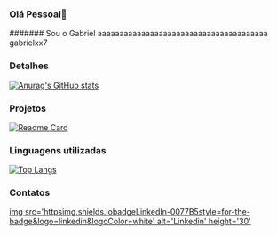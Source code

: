 ### Olá Pessoal👋

####### Sou o Gabriel
aaaaaaaaaaaaaaaaaaaaaaaaaaaaaaaaaaaaaaa gabrielxx7

### Detalhes

[![Anurag's GitHub stats](httpsgithub-readme-stats.vercel.appapiusername=gabrielxx7&show_icons=true&theme=dark)](httpsgithub.comanuraghazragithub-readme-stats)

### Projetos

[![Readme Card](httpsgithub-readme-stats.vercel.appapipinusername=gabrielxx7&repo=Nike&theme=dark)](httpsgithub.comanuraghazragithub-readme-stats)

### Linguagens utilizadas

[![Top Langs](httpsgithub-readme-stats.vercel.appapitop-langsusername=gabrielxx7&layout=compact)](httpsgithub.comanuraghazragithub-readme-stats)


### Contatos

[img src='httpsimg.shields.iobadgeLinkedIn-0077B5style=for-the-badge&logo=linkedin&logoColor=white' alt='Linkedin' height='30'](www.linkedin.com/in/gabwilliam)
